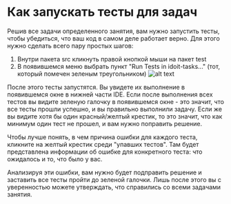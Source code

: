 # Как запускать тесты для задач
Решив все задачи определенного занятия, вам нужно запустить тесты, чтобы убедиться, что ваш код в самом деле работает верно.
Для этого нужно сделать всего пару простых шагов:
1. Внутри пакета src кликнуть правой кнопкой мыши на пакет test
2. В появившемся меню выбрать пункт "Run Tests in idoit-tasks..." (тот, который помечен зеленым треугольником)
   ![alt text](https://s3.us-west-2.amazonaws.com/secure.notion-static.com/8d764d1d-a6d8-43cc-9140-f0bd479c9bb6/Screen_Shot_2022-11-20_at_12.09.47_PM.png?X-Amz-Algorithm=AWS4-HMAC-SHA256&X-Amz-Content-Sha256=UNSIGNED-PAYLOAD&X-Amz-Credential=AKIAT73L2G45EIPT3X45%2F20221120%2Fus-west-2%2Fs3%2Faws4_request&X-Amz-Date=20221120T101235Z&X-Amz-Expires=86400&X-Amz-Signature=4e3c36e2939e1fd5e57d6b570463f4af0918bd6cfe948841074df964a1533019&X-Amz-SignedHeaders=host&response-content-disposition=filename%3D%22Screen%2520Shot%25202022-11-20%2520at%252012.09.47%2520PM.png%22&x-id=GetObject)

После этого тесты запустятся. Вы увидете их выполнение в появившемся окне в нижней части IDE.
Если после выполнения всех тестов вы видите зеленую галочку в появившемся окне - это значит, что все тесты прошли успешно, и вы правильно выполнили задачу.
Если же вы видите хотя бы один красный/желтый крестик, то это значит, что как минимум один тест не прошел, и вам нужно поправить решение.

Чтобы лучше понять, в чем причина ошибки для каждого теста, кликните на желтый крестик среди "упавших тестов".
Там будет представлена информации об ошибке для конкретного теста:
что ожидалось и то, что было у вас.

Анализируя эти ошибки, вам нужно будет подправить решение и заставить все тесты пройти до зеленой галочки. Лишь после этого вы с уверенностью можете утверждать, что справились со всеми задачами занятия.